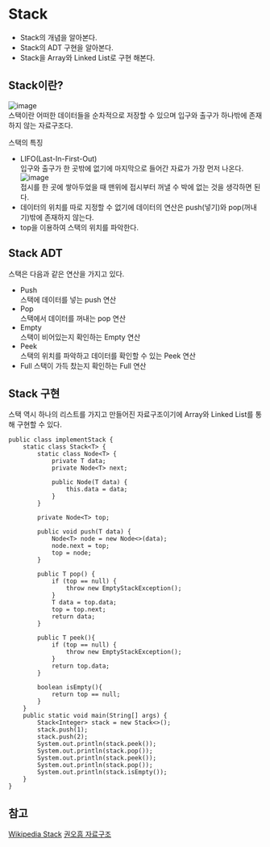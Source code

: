 # Stack  
- Stack의 개념을 알아본다.  
- Stack의 ADT 구현을 알아본다.  
- Stack을 Array와 Linked List로 구현 해본다.  

## Stack이란?  
![image](https://upload.wikimedia.org/wikipedia/commons/thumb/b/b4/Lifo_stack.png/350px-Lifo_stack.png)  
스택이란 어떠한 데이터들을 순차적으로 저장할 수 있으며 입구와 출구가 하나밖에 존재하지 않는 자료구조다.  

스택의 특징  
  - LIFO(Last-In-First-Out)  
  입구와 출구가 한 곳밖에 없기에 마지막으로 들어간 자료가 가장 먼저 나온다.  
  ![image](https://upload.wikimedia.org/wikipedia/commons/thumb/1/19/Tallrik_-_Ystad-2018.jpg/220px-Tallrik_-_Ystad-2018.jpg)  
  접시를 한 곳에 쌓아두었을 때 맨위에 접시부터 꺼낼 수 박에 없는 것을 생각하면 된다.  
  - 데이터의 위치를 따로 지정할 수 없기에 데이터의 연산은 push(넣기)와 pop(꺼내기)밖에 존재하지 않는다.  
  - top을 이용하여 스택의 위치를 파악한다.  

## Stack ADT  
스택은 다음과 같은 연산을 가지고 있다.  
  - Push  
  스택에 데이터를 넣는 push 연산  
  - Pop  
  스택에서 데이터를 꺼내는 pop 연산  
  - Empty  
  스택이 비어있는지 확인하는 Empty 연산  
  - Peek  
  스택의 위치를 파악하고 데이터를 확인할 수 있는 Peek 연산  
  - Full 
  스택이 가득 찼는지 확인하는 Full 연산  
  
## Stack 구현  
스택 역시 하나의 리스트를 가지고 만들어진 자료구조이기에 Array와 Linked List를 통해 구현할 수 있다.  
```
public class implementStack {
    static class Stack<T> {
        static class Node<T> {
            private T data;
            private Node<T> next;

            public Node(T data) {
                this.data = data;
            }
        }

        private Node<T> top;

        public void push(T data) {
            Node<T> node = new Node<>(data);
            node.next = top;
            top = node;
        }

        public T pop() {
            if (top == null) {
                throw new EmptyStackException();
            }
            T data = top.data;
            top = top.next;
            return data;
        }

        public T peek(){
            if (top == null) {
                throw new EmptyStackException();
            }
            return top.data;
        }

        boolean isEmpty(){
            return top == null;
        }
    }
    public static void main(String[] args) {
        Stack<Integer> stack = new Stack<>();
        stack.push(1);
        stack.push(2);
        System.out.println(stack.peek());
        System.out.println(stack.pop());
        System.out.println(stack.peek());
        System.out.println(stack.pop());
        System.out.println(stack.isEmpty());
    }
}
```
  
## 참고  
[Wikipedia Stack](https://en.wikipedia.org/wiki/Stack_(abstract_data_type))  
[권오흠 자료구조](https://www.youtube.com/watch?v=PQHnuPnfqgU&list=PL52K_8WQO5oXIATx2vcTvqwxXxoGxxsIz&index=34)  
